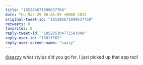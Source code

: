 ```yaml
---
title: "185286671099637760"
date: Thu Mar 29 08:45:59 +0000 2012
original-tweet-id: "185286671099637760"
retweets: 0
favorites: 0
reply-tweet-id: "185285304771543040"
reply-user-id: "13811562"
reply-user-screen-name: "sazzy"
---
```

<a href="https://twitter.com/sazzy">@sazzy</a> what stylus did you go for, I just picked up that app too!
